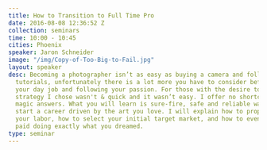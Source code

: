 ```yaml
---
title: How to Transition to Full Time Pro
date: 2016-08-08 12:36:52 Z
collection: seminars
time: 10:00 - 10:45
cities: Phoenix
speaker: Jaron Schneider
image: "/img/Copy-of-Too-Big-to-Fail.jpg"
layout: speaker
desc: Becoming a photographer isn’t as easy as buying a camera and following a few
  tutorials, unfortunately there is a lot more you have to consider before quitting
  your day job and following your passion. For those with the desire to do so, the
  strategy I chose wasn't & quick and it wasn’t easy. I offer no shortcuts and no
  magic answers. What you will learn is sure-fire, safe and reliable way to smoothly
  start a career driven by the art you love. I will explain how to properly transition
  your labor, how to select your initial target market, and how to eventually get
  paid doing exactly what you dreamed.
type: seminar
---
```


